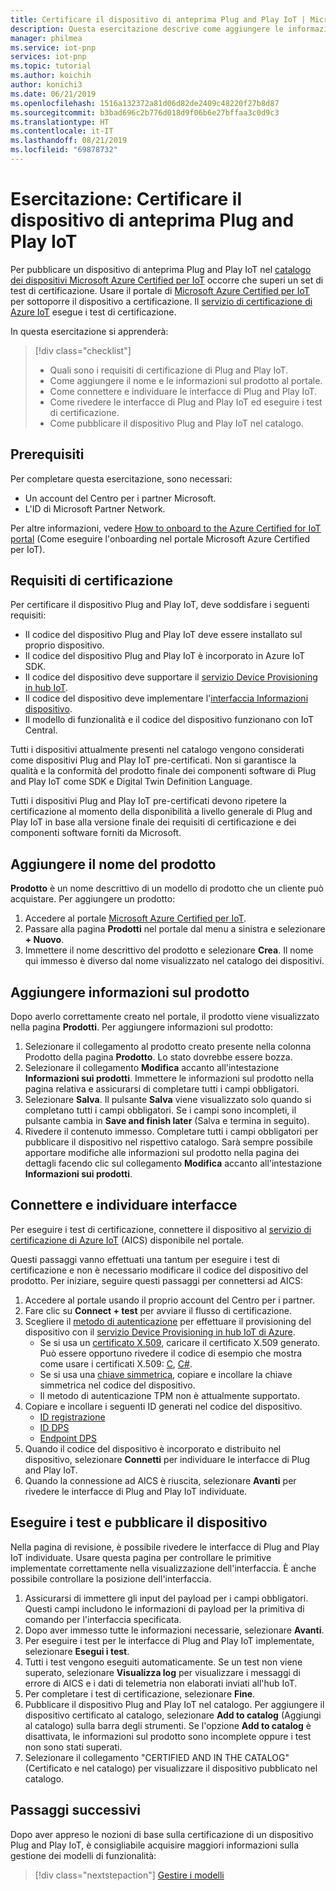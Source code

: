 ```yaml
---
title: Certificare il dispositivo di anteprima Plug and Play IoT | Microsoft Docs
description: Questa esercitazione descrive come aggiungere le informazioni sul prodotto al catalogo dei dispositivi Microsoft Azure Certified per IoT, connettere il dispositivo al servizio di certificazione di Azure IoT e quindi eseguire i test di certificazione di Plug and Play IoT.
manager: philmea
ms.service: iot-pnp
services: iot-pnp
ms.topic: tutorial
ms.author: koichih
author: konichi3
ms.date: 06/21/2019
ms.openlocfilehash: 1516a132372a81d06d82de2409c48220f27b8d87
ms.sourcegitcommit: b3bad696c2b776d018d9f06b6e27bffaa3c0d9c3
ms.translationtype: HT
ms.contentlocale: it-IT
ms.lasthandoff: 08/21/2019
ms.locfileid: "69878732"
---
```

# <a name="tutorial-certify-your-iot-plug-and-play-preview-device"></a>Esercitazione: Certificare il dispositivo di anteprima Plug and Play IoT

Per pubblicare un dispositivo di anteprima Plug and Play IoT nel [catalogo dei dispositivi Microsoft Azure Certified per IoT](https://aka.ms/iotdevcat) occorre che superi un set di test di certificazione. Usare il portale di [Microsoft Azure Certified per IoT](https://aka.ms/ACFI) per sottoporre il dispositivo a certificazione. Il [servizio di certificazione di Azure IoT](https://aka.ms/azure-iot-aics) esegue i test di certificazione.

In questa esercitazione si apprenderà:

> [!div class="checklist"]
> * Quali sono i requisiti di certificazione di Plug and Play IoT.
> * Come aggiungere il nome e le informazioni sul prodotto al portale.
> * Come connettere e individuare le interfacce di Plug and Play IoT.
> * Come rivedere le interfacce di Plug and Play IoT ed eseguire i test di certificazione.
> * Come pubblicare il dispositivo Plug and Play IoT nel catalogo.

## <a name="prerequisites"></a>Prerequisiti

Per completare questa esercitazione, sono necessari:

* Un account del Centro per i partner Microsoft.
* L'ID di Microsoft Partner Network.

Per altre informazioni, vedere [How to onboard to the Azure Certified for IoT portal](howto-onboard-portal.md) (Come eseguire l'onboarding nel portale Microsoft Azure Certified per IoT).

## <a name="certification-requirements"></a>Requisiti di certificazione

Per certificare il dispositivo Plug and Play IoT, deve soddisfare i seguenti requisiti:

* Il codice del dispositivo Plug and Play IoT deve essere installato sul proprio dispositivo.
* Il codice del dispositivo Plug and Play IoT è incorporato in Azure IoT SDK.
* Il codice del dispositivo deve supportare il [servizio Device Provisioning in hub IoT](../iot-dps/about-iot-dps.md).
* Il codice del dispositivo deve implementare l'[interfaccia Informazioni dispositivo](concepts-common-interfaces.md).
* Il modello di funzionalità e il codice del dispositivo funzionano con IoT Central.

Tutti i dispositivi attualmente presenti nel catalogo vengono considerati come dispositivi Plug and Play IoT pre-certificati. Non si garantisce la qualità e la conformità del prodotto finale dei componenti software di Plug and Play IoT come SDK e Digital Twin Definition Language.

Tutti i dispositivi Plug and Play IoT pre-certificati devono ripetere la certificazione al momento della disponibilità a livello generale di Plug and Play IoT in base alla versione finale dei requisiti di certificazione e dei componenti software forniti da Microsoft.

## <a name="add-product-name"></a>Aggiungere il nome del prodotto

**Prodotto** è un nome descrittivo di un modello di prodotto che un cliente può acquistare. Per aggiungere un prodotto:

1. Accedere al portale [Microsoft Azure Certified per IoT](https://aka.ms/ACFI).
1. Passare alla pagina **Prodotti** nel portale dal menu a sinistra e selezionare **+ Nuovo**.
1. Immettere il nome descrittivo del prodotto e selezionare **Crea**. Il nome qui immesso è diverso dal nome visualizzato nel catalogo dei dispositivi.

## <a name="add-product-information"></a>Aggiungere informazioni sul prodotto

Dopo averlo correttamente creato nel portale, il prodotto viene visualizzato nella pagina **Prodotti**. Per aggiungere informazioni sul prodotto:

1. Selezionare il collegamento al prodotto creato presente nella colonna Prodotto della pagina **Prodotto**. Lo stato dovrebbe essere bozza.
1. Selezionare il collegamento **Modifica** accanto all'intestazione **Informazioni sui prodotti**. Immettere le informazioni sul prodotto nella pagina relativa e assicurarsi di completare tutti i campi obbligatori.
1. Selezionare **Salva**. Il pulsante **Salva** viene visualizzato solo quando si completano tutti i campi obbligatori. Se i campi sono incompleti, il pulsante cambia in **Save and finish later** (Salva e termina in seguito).
1. Rivedere il contenuto immesso. Completare tutti i campi obbligatori per pubblicare il dispositivo nel rispettivo catalogo. Sarà sempre possibile apportare modifiche alle informazioni sul prodotto nella pagina dei dettagli facendo clic sul collegamento **Modifica** accanto all'intestazione **Informazioni sui prodotti**.

## <a name="connect-and-discover-interfaces"></a>Connettere e individuare interfacce

Per eseguire i test di certificazione, connettere il dispositivo al [servizio di certificazione di Azure IoT](https://aka.ms/azure-iot-aics) (AICS) disponibile nel portale.

Questi passaggi vanno effettuati una tantum per eseguire i test di certificazione e non è necessario modificare il codice del dispositivo del prodotto. Per iniziare, seguire questi passaggi per connettersi ad AICS:

1. Accedere al portale usando il proprio account del Centro per i partner.
1. Fare clic su **Connect + test** per avviare il flusso di certificazione.
1. Scegliere il [metodo di autenticazione](../iot-dps/concepts-security.md#attestation-mechanism) per effettuare il provisioning del dispositivo con il [servizio Device Provisioning in hub IoT di Azure](../iot-dps/about-iot-dps.md).
   * Se si usa un [certificato X.509](../iot-hub/iot-hub-security-x509-get-started.md#prerequisites), caricare il certificato X.509 generato. Può essere opportuno rivedere il codice di esempio che mostra come usare i certificati X.509: [C](https://github.com/Azure/azure-iot-sdk-c/blob/master/iothub_client/samples/iothub_ll_client_x509_sample/iothub_ll_client_x509_sample.c), [C#](../iot-hub/iot-hub-security-x509-get-started.md).
   * Se si usa una [chiave simmetrica](../iot-dps/concepts-symmetric-key-attestation.md), copiare e incollare la chiave simmetrica nel codice del dispositivo.
   * Il metodo di autenticazione TPM non è attualmente supportato.
1. Copiare e incollare i seguenti ID generati nel codice del dispositivo.
   * [ID registrazione](../iot-dps/use-hsm-with-sdk.md)
   * [ID DPS](../iot-dps/tutorial-set-up-device.md#create-the-device-registration-software)
   * [Endpoint DPS](../iot-dps/tutorial-set-up-device.md#create-the-device-registration-software)
1. Quando il codice del dispositivo è incorporato e distribuito nel dispositivo, selezionare **Connetti** per individuare le interfacce di Plug and Play IoT.
1. Quando la connessione ad AICS è riuscita, selezionare **Avanti** per rivedere le interfacce di Plug and Play IoT individuate.

## <a name="run-tests-and-publish-the-device"></a>Eseguire i test e pubblicare il dispositivo

Nella pagina di revisione, è possibile rivedere le interfacce di Plug and Play IoT individuate. Usare questa pagina per controllare le primitive implementate correttamente nella visualizzazione dell'interfaccia. È anche possibile controllare la posizione dell'interfaccia.

1. Assicurarsi di immettere gli input del payload per i campi obbligatori. Questi campi includono le informazioni di payload per la primitiva di comando per l'interfaccia specificata.
1. Dopo aver immesso tutte le informazioni necessarie, selezionare **Avanti**.
1. Per eseguire i test per le interfacce di Plug and Play IoT implementate, selezionare **Esegui i test**.
1. Tutti i test vengono eseguiti automaticamente. Se un test non viene superato, selezionare **Visualizza log** per visualizzare i messaggi di errore di AICS e i dati di telemetria non elaborati inviati all'hub IoT.
1. Per completare i test di certificazione, selezionare **Fine**.
1. Pubblicare il dispositivo Plug and Play IoT nel catalogo. Per aggiungere il dispositivo certificato al catalogo, selezionare **Add to catalog** (Aggiungi al catalogo) sulla barra degli strumenti. Se l'opzione **Add to catalog** è disattivata, le informazioni sul prodotto sono incomplete oppure i test non sono stati superati. 
1. Selezionare il collegamento "CERTIFIED AND IN THE CATALOG" (Certificato e nel catalogo) per visualizzare il dispositivo pubblicato nel catalogo.

## <a name="next-steps"></a>Passaggi successivi

Dopo aver appreso le nozioni di base sulla certificazione di un dispositivo Plug and Play IoT, è consigliabile acquisire maggiori informazioni sulla gestione dei modelli di funzionalità:

> [!div class="nextstepaction"]
> [Gestire i modelli](./howto-manage-models.md)
